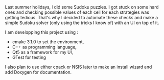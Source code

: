 Last summer holidays, I did some Sudoku puzzles. I got stuck on some hard ones and checking possible values of each cell for each strategies was getting tedious.
That's why I decided to automate these checks and make a simple Sudoku solver (only using the tricks I know of) with an UI on top of it.

I am developping this project using :
- cmake 3.1.0 to set the environment,
- C++ as programming language,
- Qt5 as a framework for my UI,
- GTest for testing

I also plan to use either cpack or NSIS later to make an install wizard and add Doxygen for documentation.
